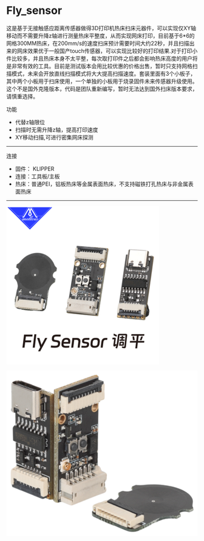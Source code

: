 # Fly_sensor

这是基于无接触感应距离传感器做得3D打印机热床扫床元器件，可以实现仅XY轴移动而不需要升降z轴进行测量热床平整度，从而实现网床打印，目前基于6*6的网格300MM热床，在200mm/s的速度扫床预计需要时间大约22秒，并且扫描出来的网床效果优于一般国产touch传感器，可以实现比较好的打印结果.对于打印小件比较多，并且热床本身不太平整，每次取打印件之后都会影响热床高度的用户将是非常有效的工具。目前是测试版本会用比较优惠的价格出售，暂时只支持网格扫描模式，未来会开放直线扫描模式将大大提高扫描速度。套装里面有3个小板子，其中两个小板用于扫床使用，一个单独的小板用于烧录固件未来传感器升级使用。这个不是国外克隆版本，代码是团队重新编写，暂时无法达到国外扫床版本要求，请慎重选择。

功能

* 代替z轴限位
* 扫描时无需升降z轴，提高打印速度
* XY移动扫描,可进行密集网床探测

----

连接

* 固件： KLIPPER
* 连接：工具板/主板
* 热床：普通PEI，铝板热床等金属表面热床，不支持磁铁打孔热床与非金属表面热床

----

![fly_sensor](../../images/boards/fly_sensor/sensor.png)

![fly_sensor](../../images/boards/fly_sensor/sensor1.png)
